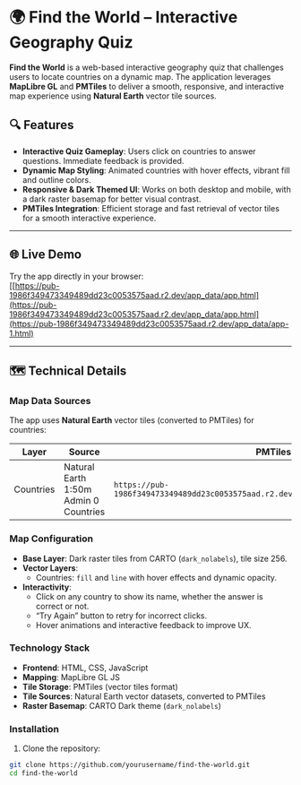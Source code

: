 # 🌍 Find the World – Interactive Geography Quiz

**Find the World** is a web-based interactive geography quiz that challenges users to locate countries on a dynamic map. The application leverages **MapLibre GL** and **PMTiles** to deliver a smooth, responsive, and interactive map experience using **Natural Earth** vector tile sources.  

## 🔍 Features

- **Interactive Quiz Gameplay**: Users click on countries to answer questions. Immediate feedback is provided.  
- **Dynamic Map Styling**: Animated countries with hover effects, vibrant fill and outline colors.  
- **Responsive & Dark Themed UI**: Works on both desktop and mobile, with a dark raster basemap for better visual contrast.  
- **PMTiles Integration**: Efficient storage and fast retrieval of vector tiles for a smooth interactive experience.  

---

## 🌐 Live Demo

Try the app directly in your browser:  
[[https://pub-1986f349473349489dd23c0053575aad.r2.dev/app_data/app.html](https://pub-1986f349473349489dd23c0053575aad.r2.dev/app_data/app.html](https://pub-1986f349473349489dd23c0053575aad.r2.dev/app_data/app-1.html)

---

## 🗺️ Technical Details

### Map Data Sources

The app uses **Natural Earth** vector tiles (converted to PMTiles) for countries:

| Layer     | Source                     | PMTiles URL |
|-----------|----------------------------|-------------|
| Countries | Natural Earth 1:50m Admin 0 Countries | `https://pub-1986f349473349489dd23c0053575aad.r2.dev/app_data/admin_0_countries.pmtiles` |

### Map Configuration

- **Base Layer**: Dark raster tiles from CARTO (`dark_nolabels`), tile size 256.  
- **Vector Layers**:  
  - Countries: `fill` and `line` with hover effects and dynamic opacity.  
- **Interactivity**:  
  - Click on any country to show its name, whether the answer is correct or not.  
  - “Try Again” button to retry for incorrect clicks.  
  - Hover animations and interactive feedback to improve UX.  

### Technology Stack

- **Frontend**: HTML, CSS, JavaScript  
- **Mapping**: MapLibre GL JS  
- **Tile Storage**: PMTiles (vector tiles format)  
- **Tile Sources**: Natural Earth vector datasets, converted to PMTiles  
- **Raster Basemap**: CARTO Dark theme (`dark_nolabels`)  

### Installation

1. Clone the repository:
```bash
git clone https://github.com/yourusername/find-the-world.git
cd find-the-world



